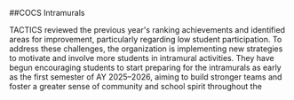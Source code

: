 ##COCS Intramurals

TACTICS reviewed the previous year's ranking achievements and identified areas for improvement, particularly regarding low student participation. To address these challenges, the organization is implementing new strategies to motivate and involve more students in intramural activities. They have begun encouraging students to start preparing for the intramurals as early as the first semester of AY 2025–2026, aiming to build stronger teams and foster a greater sense of community and school spirit throughout the